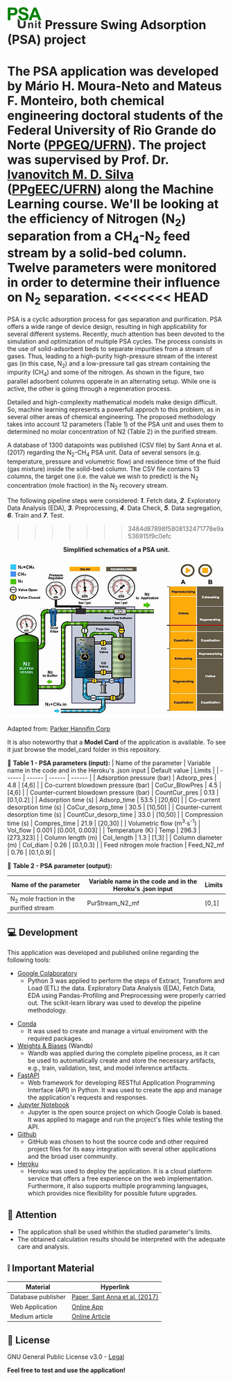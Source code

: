 # <left><img width="80" src="images/PSA_logo.png"></left> Pressure Swing Adsorption (PSA) project

The PSA application was developed by Mário H. Moura-Neto and Mateus F. Monteiro, both chemical engineering doctoral students of the Federal University of Rio Grande do Norte ([PPGEQ/UFRN](https://sigaa.ufrn.br/sigaa/public/programa/portal.jsf?id=106)). The project was supervised by Prof. Dr. [Ivanovitch M. D. Silva](https://github.com/ivanovitchm) ([PPgEEC/UFRN](https://sigaa.ufrn.br/sigaa/public/programa/portal.jsf?id=103)) along the Machine Learning course.
We'll be looking at the efficiency of Nitrogen (N<sub>2</sub>) separation from a CH<sub>4</sub>-N<sub>2</sub> feed stream by a solid-bed column. Twelve parameters were monitored in order to determine their influence on N<sub>2</sub> separation.
<<<<<<< HEAD
=======

PSA is a cyclic adsorption process for gas separation and purification. PSA offers a wide range of device design, resulting in high applicability for several different systems. Recently, much attention has been devoted to the simulation and optimization of multiple PSA cycles. The process consists in the use of solid-adsorbent beds to separate impurities from a stream of gases. Thus, leading to a high-purity high-pressure stream of the interest gas (in this case, N<sub>2</sub>) and a low-pressure tail gas stream containing the impurity (CH<sub>4</sub>) and some of the nitrogen. As shown in the figure, two parallel adsorbent columns opperate in an alternating setup. While one is active, the other is going through a regeneration process.

Detailed and high-complexity mathematical models make design difficult. So, machine learning represents a powerfull approch to this problem, as in several other areas of chemical engineering. The proposed methodology takes into account 12 parameters (Table 1) of the PSA unit and uses them to determined no molar concentration of N2 (Table 2) in the purified stream.

A database of 1300 datapoints was published (CSV file) by Sant Anna et al. (2017) regarding the N<sub>2</sub>-CH<sub>4</sub> PSA unit. Data of several sensors (e.g. temperature, pressure and volumetric flow) and residence time of the fluid (gas mixture) inside the solid-bed column. The CSV file contains 13 columns, the target one (i.e. the value we wish to predict) is the N<sub>2</sub> concentration (mole fraction) in the N<sub>2</sub> recovery stream.

The following pipeline steps were considered: _**1**_. Fetch data, _**2**_. Exploratory Data Analysis (EDA), _**3**_. Preprocessing, _**4**_. Data Check, _**5**_. Data segregation, _**6**_. Train and _**7**_. Test.
>>>>>>> 3484d87898f5808132471778e9a536915f9c0efc

<p align="center"><strong> Simplified schematics of a PSA unit. </strong></p>
<p align="center"> <img width="600" src="images/PSA_unit.png"> </p>

Adapted from: [Parker Hannifin Corp](https://www.parker.com)

It is also noteworthy that a **Model Card** of the application is available. To see it just browse the model_card folder in this repository.

:small_blue_diamond: **Table 1 - PSA parameters (input):**
| Name of the parameter | Variable name in the code and in the Heroku's .json input | Default value | Limits | 
| ------ | ------ | ------ | ------ |
| Adsorption pressure (bar) | Adsorp_pres | 4.8 | [4,6] | 
| Co-current blowdown pressure (bar) | CoCur_BlowPres | 4.5 | [4,6] | 
| Counter-current blowdown pressure (bar) | CountCur_pres | 0.13 | [0.1,0.2] | 
| Adsorption time (s) | Adsorp_time | 53.5 | [20,60] | 
| Co-current desorption time (s) | CoCur_desorp_time | 30.5 | [10,50] | 
| Counter-current desorption time (s) | CountCur_desorp_time | 33.0 | [10,50] | 
| Compression time (s) | Compres_time | 21.9 | [20,30] | 
| Volumetric flow (m<sup>3</sup>·s<sup>-1</sup>) | Vol_flow | 0.001 | [0.001, 0.003] | 
| Temperature (K) | Temp | 296.3 | [273,323] | 
| Column length (m) | Col_length | 1.3 | [1,3] | 
| Column diameter (m) | Col_diam | 0.26 | [0.1,0.3] | 
| Feed nitrogen mole fraction | Feed_N2_mf | 0.76 | [0.1,0.9] | 

:small_orange_diamond: **Table 2 - PSA parameter (output):**

| Name of the parameter | Variable name in the code and in the Heroku's .json input | Limits | 
| ------ | ------ | ------ |
| N<sub>2</sub> mole fraction in the purified stream | PurStream_N2_mf | [0,1] | 

## :computer: Development

This application was developed and published online regarding the following tools:
- [Google Colaboratory](https://colab.research.google.com) 
   - Python 3 was applied to perform the steps of Extract, Transform and Load (ETL) the data. Exploratory Data Analysis (EDA), Fetch Data, EDA using Pandas-Profiling and Preprocessing were properly carried out. The scikit-learn library was used to develop the pipeline methodology.</p>
- [Conda](https://docs.conda.io/en/latest/)
   - It was used to create and manage a virtual enviroment with the required packages.
- [Weights & Biases](https://wandb.ai/site) (Wandb)
  - Wandb was applied during the complete pipeline process, as it can be used to automatically create and store the necessary artifacts, e.g., train, validation, test, and model inference artifacts.  
- [FastAPI](https://fastapi.tiangolo.com/)
   - Web framework for developing RESTful Application Programming Interface (API) in Python. It was used to create the app and manage the application's requests and responses.
- [Jupyter Notebook](https://jupyter.org/)
   - Jupyter is the open source project on which Google Colab is based. It was applied to magage and run the project's files while testing the API.
- [Github](https://github.com/)
   - GitHub was chosen to host the source code and other required project files for its easy integration with several other applications and the broad user community. 
- [Heroku](https://www.heroku.com/)
   - Heroku was used to deploy the application. It is a cloud platform service that offers a free experience on the web implementation. Furthermore, it also supports multiple programming languages, which provides nice flexibility for possible future upgrades.   


## :rotating_light: Attention
- The application shall be used whithin the studied parameter's limits.
- The obtained calculation results should be interpreted with the adequate care and analysis.   

## :grey_exclamation: Important Material

| Material | Hyperlink |
| ------ | ------ |
| Database publisher | [Paper, Sant Anna et al. (2017)](https://www.sciencedirect.com/science/article/abs/pii/S0098135417302053) |
| Web Application | [Online App](https://psa-unit.herokuapp.com) |
| Medium article | [Online Article](https://medium.com/@labsimulacao.nupeg/psa-unit-for-nitrogen-purification-machine-learning-approach-using-decission-tree-regressor-3cdba58c9697) |


## :bookmark_tabs: License

GNU General Public License v3.0 - [Legal](https://www.gnu.org/licenses/gpl-3.0.html)

**Feel free to test and use the application!**

[//]: # (If desired to use multiple references along the markdown file, the links used in the body of the note can be substituted by keywords, then the links get stripped out when the markdown processor does its job. There is no need to format nicely because it shouldn't be seen. For example:)
   [repo]: <https://github.comr>

